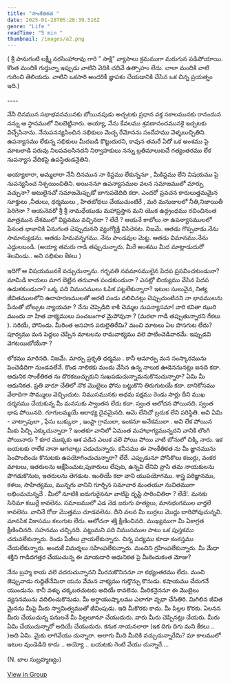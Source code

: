 ```yaml
---
title: "సాంకేతికత "
date: 2025-01-28T05:28:39.516Z
genre: "Life "
readTime: "5 min "
thumbnail: /images/a2.png
---
```



<!--StartFragment-->

( శ్రీ పానుగంటి లక్ష్మీ నరసింహారావు గారి " సాక్షి" వ్యాసాలు క్రమముగా మరుగున పడిపోయాయి. కొంత మందికి గుర్తున్నా ఇప్పుడు వాటిని వెదికి చదివే ఉత్సాహం లేదు. చాలా మందికి వాటి గురించి తెలియదు. వాటిని ఒకసారి అందరికీ జ్ఞాపకం చేయడానికి చేసిన ఒక చిన్న ప్రయత్నం ఇది.)

\----

నేనీ దినమున సభాభవనమునకు బోయినపుడు అచ్చటకు ప్రధాన వక్త సకాలమునకు రానందున నన్ను ఆ స్థానములో నిలబెట్టినారు. అయ్యా, నేను కేవలము శ్రవణానందమునకై ఇచ్చటకు విచ్చేసినాను. నేనుపనన్యసించిన [](<>)సభికులు మెచ్చ రేమోనను సందేహము వెళ్ళబుచ్చితిని. ఉపన్యాసము లేకున్న సభికులు మీదబడి కొట్టుదురని, కావున తమరే ఏదో ఒక అంశము పై మాటలాడి పరువు నిలపవలసినదని నిర్వాహకులు నన్ను బ్రతిమాలుటచే గత్యంతరము లేక నుపన్యాస వేదికపై ఉపస్థితుడనైతిని.

అయ్యాలారా, అమ్మలారా నేనీ దినమున నా కిస్టము లేకున్ననూ , మీకిస్టము లేని విషయము పై నుపన్యసించ నిశ్చయించితిని. అయిననూ ఉపన్యాసముల వలన సమాజములో మార్పు వచ్చునా? అటులైనచో సమాజమెప్పుడో బాగుపడెదిది కదా. ఎందరో ప్రవచన కారులుత్తమమైన సూక్తులు ,నీతులు, ధర్మములు , హితబోధలు చేయుచుంటిరే , మరి మనుజులలో నీతి,నిజాయితీ పెరిగెనా ? ఆయనెవరో శ్రీ శ్రీ నామధేయుడు మహాప్రస్తాన మని యొక ఉద్గ్రంధము రచించినంత మాత్రమున దేశములో విప్లవము వచ్చినదా ? లేదే ? ఆయనే కాబోలు నా ఉపన్యాసములలో పేనంత భావానికి ఏనుగంత చెప్పుదునని వ్యంగ్యోక్తి విసిరెనట. నిజమే. ఆతడు గొప్పవాడు.నేను సామాన్యుడను. ఆతడు హిమవన్నగము. నేను పాండవుల మెట్ట. ఆతడు విమానము.నేను ఎద్దులబండి. (అయ్యా తమరు గాడి తప్పుచున్నారు. మీరే అంశము మీద మాట్లాడుదురో శెలవిండు.. అని సభికుల కేకలు )

ఇదిగో ఆ విషయమునకే వచ్చుచున్నాను. గర్భవతి నవమాసములైన పిదప ప్రసవించకుండునా? మామిడి కాయలు మాగ బెట్టిన తరువాత పండకుండునా ? ఎసట్లో బియ్యము వేసిన పిదప ఉడుకకుండునా? ఒక్క పది నిముసములు ఓపిక పట్టలేకున్నారా? ఇటుల సులువైన, నిత్య జీవితములలోని ఉదాహరణములతో అరటి పండు వలిచినట్లు చెప్పుచుంటినని నా భావములను పేనుతో బోల్చుట న్యాయమా ? నేను చెప్పెడిది కాకి చెమ్మల నుపన్యాసమా! వారి కవితా ఝురి ముందు నా హిత వాక్యములు పంచబంగాళ మైపోవునా ? (మరలా గాడి తప్పుతున్నారని గేకలు ). సరియే, పోనిండు. మీరింత అసహన పరులైతిరేమి? మంచి మాటలు ఏల పొసగుట లేదు? పూర్వము మన పెద్దలు చెప్పిన మాటలను రామవాక్యము వలె పాటించెడివారమే. ఇప్పుడవి వెగటయిబోయేనా ?

లోకము మారినది. నిజమే. మార్పు ప్రకృతి ధర్మము . కానీ ఆమార్పు మన సంస్కారమును పెంచెడిదిగా నుండవలేనే. కొండ నాలికకు మందు వేసిన ఉన్న నాలుక ఊడెననునట్లు ఐనది కదా. ఆధునిక సాంకేతికత ను దొరకబుచ్చుకుని సుఖపడుచున్నామనుకొనుచున్నారా? ఏమి మీ ఆధునికత. ప్రతి వారూ చేతిలో నొక మొబైలు ఫోను బట్టుకొని తిరుగుటయే కదా. దానికోసము వేలాదిగా సొమ్ములు వెచ్చించుట. నిముసమునకు అధమ పక్షము రెండు సార్లు దీని ముఖ దర్శనము చేయకున్న మీ మనసుకు స్వాంతన లేదు కదా. స్వంత ఆలోచన పోయినది. స్వంత భాష పోయినది. గూగులమ్మయే ఆరాధ్య దైవమైనది. ఆమె లేనిచో బ్రదుక లేని పరిస్థితి. అవి ఏమి - వాట్సాపులా , ఫేసు బుక్కులా , ఇంస్టా గ్రాములా, ఇంకనూ అనేకములా . అవి లేక పోయిన మీకు పిచ్చి ఎక్కుచున్నాదా ? ఇంతకూ వానిలో ఏమంత మహాభాగ్యమున్నదని వానికి లొంగి పోయినారు ? కూర ముక్కకు ఆశ పడిన ఎలుక వలె పోయి పోయి వాటి బోనులో చిక్కి నారు. ఇక బయటకు రాలేక నానా ఆగచాట్లు పడుచున్నారు. కనీసము ఈ సాంకేతికత ను మీ జ్ఞానమును పెంపొందించు కొనుటకు ఉపయోగించుచున్నారా? లేదే. ఎప్పుడునూ పోసికొలు కబుర్లు, వంకర మాటలు, ఇతరులను ఆక్షేపించుట,పుకారులు లేపుట, ఉన్నవి లేనివి వ్రాసి తమ నాయకులను పొగడుకొనుట, ఇతరులను తెగడుట. ఇంతియే కదా వాని యుపయోగము. శాస్త్ర పరిజ్ఞానము, కళలు, సాహిత్యము, మున్నగు వానిని గూర్చిన సమాచార మంతయూ నుచితముగా లభించుచున్నదే . మీలో నూటికి ఐదుగురైననూ వాటిపై దృస్టి సారించితిరా ? లేదే!. మనకు సినిమా కబుర్లే కావలెను. సమాజములో ఎడ నెడ జరుగు హత్యలు, మానభంగముల వార్తలే కావలెను. వానినే రోజు మొత్తము చూడవలెను. దీని వలన మీ బుర్రలు మొద్దు బారిపోవుచున్నవి. మానసిక వికాసము కలుగుట లేదు. ఆలోచనా శక్తి క్షీణించినది. ముఖ్యముగా మీ ఏకాగ్రత క్షీణించినది. సహనము చచ్చినది. పట్టుమని పది నిముసముల పాటు ఒక పుస్తకము చదువలేకున్నారు. రెండు పేజీలు వ్రాయలేకున్నారు. చిన్న పద్యము కూడా కంఠస్తము చేయలేకున్నారు. అందుకే విమర్శలు సహింపలేకున్నారు. మంచిని గ్రహింపలేకున్నారు. మీ మేధా శక్తిని గాడిదగత్తర చేయుచున్న ఈ మాయదారి ఆధునికత పై మీకెందుకంత మోజు?

నేను బ్రహ్మ కాయ వలె వదరుచున్నానని మీరనుకొనిననూ నా కభ్యంతరము లేదు. మంచి జెప్పువాడు గుద్దితేనేమిరా యను వేమన వాక్యము గుర్తొన్చు కొనుడు. కషాయము చేదుగనే యుండును. కానీ వళ్ళు చక్కబరచుటకు అదియే కావలెను. మీరికనైననూ ఈ మొబైలు వ్యసనమును వదిలించుకొనుడు. మీ అర్ధాయుష్కాలము ఎలాగూ వృధా చేసితిరి. మిగిలిన జీవిత మైనను మీపై మీకు స్వామిత్వముతో జీవింపుడు. ఇది మీకొరకు కాదు. మీ పిల్లల కొరకు. ఏలనన మీరు చేయుచున్న పనులనే మీ పిల్లలూనూ చేయుదురు. వారు మీరు చెప్పినట్లు చేయరు. మీరు ఏమి చేయుచున్నారో అదియే చేయుదురు. కనుక నాయనలారా (ఇక దిగు దిగు మని కేకలు .. )అది ఏమి. మైకు లాగివేయు చున్నారా. అలాగు మీది మీదికి వచ్చుచున్నారేమి? మా కాలములో ఇటుల వుండెడిది కాదు .. అయ్యో .. బయటకు గెంటి వేయు చున్నారే....

(N. బాల సుబ్రహ్మణ్యం)

[View in Group](https://www.facebook.com/groups/213960205369030/?multi_permalinks=8957327924365504&__cft__[0]=AZUPWO4Q9uwR_pGhl7YrPNU8d0djy36Uz6oU5yG4-XFhwRk2hnyYZgpfCAiasXIXBuLPqmyHcDZ-DcdCerXDef2Ba2e4pD-55b-k4H8atTO82Ske6X6VOJPac3rB6dWzBYnG3-Az9AEhDHyzWkxkEO-W&__tn__=-R)

>